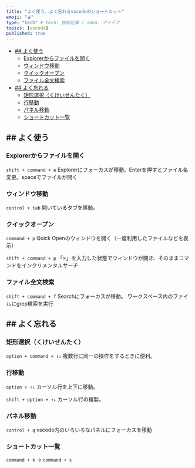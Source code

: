 ```yaml
---
title: "よく使う、よく忘れるvscodeのショートカット"
emoji: "⛳"
type: "tech" # tech: 技術記事 / idea: アイデア
topics: [vscode]
published: true
---
```


- [## よく使う](#-よく使う)
    - [Explorerからファイルを開く](#explorerからファイルを開く)
    - [ウィンドウ移動](#ウィンドウ移動)
    - [クイックオープン](#クイックオープン)
    - [ファイル全文検索](#ファイル全文検索)
- [## よく忘れる](#-よく忘れる)
    - [矩形選択（くけいせんたく）](#矩形選択くけいせんたく)
    - [行移動](#行移動)
    - [パネル移動](#パネル移動)
    - [ショートカット一覧](#ショートカット一覧)

## ## よく使う

### Explorerからファイルを開く

`shift + command + e`
Explorerにフォーカスが移動。Enterを押すとファイル名変更。spaceでファイルが開く

### ウィンドウ移動

`control + tab`
開いているタブを移動。

### クイックオープン

`command + p`
Quick Openのウィンドウを開く（一度利用したファイルなどを表示）

`shift + command + p`
「>」を入力した状態でウィンドウが開き、そのままコマンドをインクリメンタルサーチ

### ファイル全文検索

`shift + command + f`
Searchにフォーカスが移動。
ワークスペース内のファイルにgrep検索を実行

## ## よく忘れる

### 矩形選択（くけいせんたく）

`option + command + ↑↓`
複数行に同一の操作をするときに便利。

### 行移動

`option + ↑↓`
カーソル行を上下に移動。

`shift + option + ↑↓`
カーソル行の複製。

### パネル移動

`control + q`
vscode内のいろいろなパネルにフォーカスを移動

### ショートカット一覧

`command + k` → `command + s`
